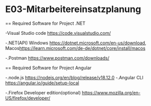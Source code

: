 # E03-Mitarbeitereinsatzplanung

== Required Software for Project .NET


-Visual Studio code <https://code.visualstudio.com/>

-.NET(API) Windows <https://dotnet.microsoft.com/en-us/download>,
           Macos<https://learn.microsoft.com/de-de/dotnet/core/install/macos>

-.Postman <https://www.postman.com/downloads/>   

== Required Software for Project Angular

-.node.js <https://nodejs.org/en/blog/release/v18.12.0>
-.Angular CLI <https://angular.io/guide/setup-local>

-.Firefox Developer edition(optional) <https://www.mozilla.org/en-US/firefox/developer/>
